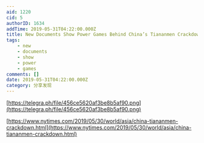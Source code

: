 ```yaml
---
aid: 1220
cid: 5
authorID: 1634
addTime: 2019-05-31T04:22:00.000Z
title: New Documents Show Power Games Behind China’s Tiananmen Crackdown
tags:
    - new
    - documents
    - show
    - power
    - games
comments: []
date: 2019-05-31T04:22:00.000Z
category: 分享发现
---
```


[https://telegra.ph/file/456ce5620af3be8b5af90.png](https://telegra.ph/file/456ce5620af3be8b5af90.png)

[https://www.nytimes.com/2019/05/30/world/asia/china-tiananmen-crackdown.html](https://www.nytimes.com/2019/05/30/world/asia/china-tiananmen-crackdown.html)
